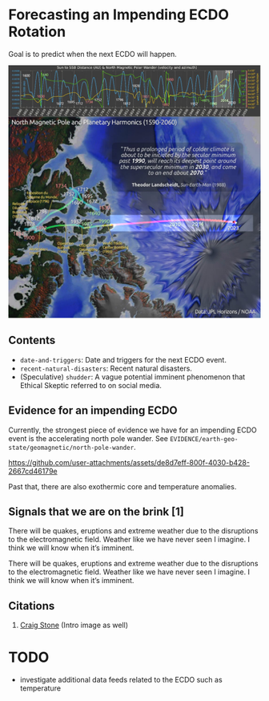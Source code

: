 # Forecasting an Impending ECDO Rotation

Goal is to predict when the next ECDO will happen.

![](img/landscheidt-rosetta.jpg)

## Contents

- `date-and-triggers`: Date and triggers for the next ECDO event.
- `recent-natural-disasters`: Recent natural disasters.
- (Speculative) `shudder`: A vague potential imminent phenomenon that Ethical Skeptic referred to on social media.

## Evidence for an impending ECDO

Currently, the strongest piece of evidence we have for an impending ECDO event is the accelerating north pole wander. See `EVIDENCE/earth-geo-state/geomagnetic/north-pole-wander`.

https://github.com/user-attachments/assets/de8d7eff-800f-4030-b428-2667cd46179e

Past that, there are also exothermic core and temperature anomalies.

## Signals that we are on the brink [1]

There will be quakes, eruptions and extreme weather due to the disruptions to the electromagnetic field. Weather like we have never seen I imagine. I think we will know when it’s imminent.

There will be quakes, eruptions and extreme weather due to the disruptions to the electromagnetic field. Weather like we have never seen I imagine. I think we will know when it’s imminent.

## Citations

1. [Craig Stone](https://nobulart.com) (Intro image as well)

# TODO

- investigate additional data feeds related to the ECDO such as temperature
